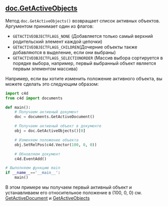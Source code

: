 ## [doc.GetActiveObjects][1]

Метод `doc.GetActiveObjects()` возвращает список активных объектов. Аргументом принимает один из флагов:
- ```GETACTIVEOBJECTFLAGS_NONE``` (Добавляется только самый верхний родительский элемент каждой цепочки)
- ```GETACTIVEOBJECTFLAGS_CHILDREN```(Дочерние объекты также добавляются в выделение, если они выбраны)
- ```GETACTIVEOBJECTFLAGS_SELECTIONORDER``` (Массив выбора сортируется в порядке выбора, например, первый выбранный объект является первым элементом массива)

Например, если вы хотите изменить положение активного объекта, вы можете сделать это следующим образом:

```python
import c4d
from c4d import documents

def main():
    # Получаем активный документ
    doc = documents.GetActiveDocument()

    # Получаем активный объект в документе
    obj = doc.GetActiveObjects()[0]

    # Изменяем положение объекта
    obj.SetRelPos(c4d.Vector(100, 0, 0))

    # Обновляем документ
    c4d.EventAdd()

# Выполняем функцию main
if __name__=='__main__':
    main()
```

В этом примере мы получаем первый активный объект и устанавливаем его относительное положение в (100, 0, 0)
см. [GetActiveDocument][2] и [GetActiveObjects][1]

[1]: https://developers.maxon.net/docs/py/23_110/modules/c4d.documents/BaseDocument/index.html?highlight=getactiveobject#BaseDocument.GetActiveObjects "GetActiveObjects"
[2]: https://developers.maxon.net/docs/py/23_110/modules/c4d.documents/index.html?highlight=getactivedocument#c4d.documents.GetActiveDocument "GetActiveDocument"